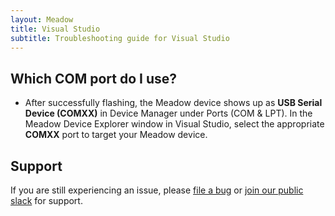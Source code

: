 ```yaml
---
layout: Meadow
title: Visual Studio
subtitle: Troubleshooting guide for Visual Studio
---
```


## Which COM port do I use?

* After successfully flashing, the Meadow device shows up as **USB Serial Device (COMXX)** in Device Manager under Ports (COM & LPT). In the Meadow Device Explorer window in Visual Studio, select the appropriate **COMXX** port to target your Meadow device.

## Support

If you are still experiencing an issue, please [file a bug](https://github.com/WildernessLabs/VS_Win_Meadow_Extension/issues) or [join our public slack](http://slackinvite.wildernesslabs.co/) for support.
